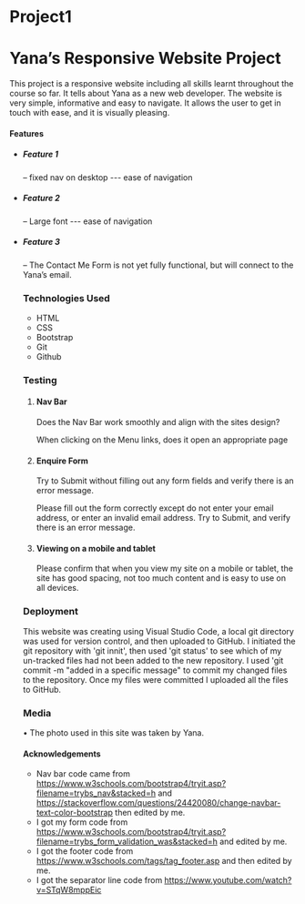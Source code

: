 # Project1
# Yana’s Responsive Website Project
This project is a responsive website including all skills learnt throughout the course so far. It tells about
Yana as a new web developer. The website is very simple, informative and easy to navigate.
It allows the user to get in touch with ease, and it is visually pleasing. 

#### Features

<ul>
<li><h5> Feature 1</h5> – fixed nav on desktop --- ease of navigation</li>
<li><h5>Feature 2</h5> – Large font --- ease of navigation</li>
<li><h5>Feature 3</h5> – The Contact Me Form is not yet fully functional, but will connect to the Yana’s email.</li>

### Technologies Used

<ul>
<li>HTML</li>
<li>CSS</li>
<li>Bootstrap</li>
<li>Git</li>
<li>Github</li>
</ul>

### Testing

<ol>
<li><h4>Nav Bar</h4>
<p>Does the Nav Bar work smoothly and align with the sites design?</p>
<p>When clicking on the Menu links, does it open an appropriate page</p>
</li>
<li><h4>Enquire Form</h4>
<p>Try to Submit without filling out any form fields and verify there is an error message.</p>
<p>Please fill out the form correctly except do not enter your email address, or enter an invalid email address. Try to Submit, and verify there is an error message.</p></li>
<li><h4>Viewing on a mobile and tablet</h4>
<p>Please confirm that when you view my site on a mobile or tablet, the site has good spacing, not too much content and is easy to use on all devices.</p>
</li>
</ol>

### Deployment

This website was creating using Visual Studio Code, a local git directory was used for version control, and then uploaded 
to GitHub. I initiated the git repository with 'git innit', then used 'git status' to see which of my un-tracked files had not been added to the new repository. I used 'git commit -m "added in a specific message" to commit my changed files to the repository. Once my files were committed I uploaded  all the files to GitHub. 


### Media

•	The photo used in this site was taken by Yana.

#### Acknowledgements

- Nav bar code came from https://www.w3schools.com/bootstrap4/tryit.asp?filename=trybs_nav&stacked=h and
https://stackoverflow.com/questions/24420080/change-navbar-text-color-bootstrap then edited by me.
- I got my form code from https://www.w3schools.com/bootstrap4/tryit.asp?filename=trybs_form_validation_was&stacked=h and edited by me.
- I got the footer code from https://www.w3schools.com/tags/tag_footer.asp and then edited by me.
- I got the separator line code from https://www.youtube.com/watch?v=STqW8mppEic
